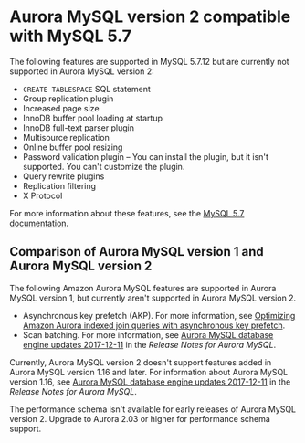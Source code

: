 # Aurora MySQL version 2 compatible with MySQL 5\.7<a name="Aurora.AuroraMySQL.CompareMySQL57"></a>

The following features are supported in MySQL 5\.7\.12 but are currently not supported in Aurora MySQL version 2:
+ `CREATE TABLESPACE` SQL statement
+ Group replication plugin
+ Increased page size
+ InnoDB buffer pool loading at startup
+ InnoDB full\-text parser plugin
+ Multisource replication
+ Online buffer pool resizing
+ Password validation plugin – You can install the plugin, but it isn't supported\. You can't customize the plugin\.
+ Query rewrite plugins
+ Replication filtering
+ X Protocol

For more information about these features, see the [MySQL 5\.7 documentation](https://dev.mysql.com/doc/refman/5.7/en/)\.

## Comparison of Aurora MySQL version 1 and Aurora MySQL version 2<a name="Aurora.AuroraMySQL.Compare-56-57"></a>

The following Amazon Aurora MySQL features are supported in Aurora MySQL version 1, but currently aren't supported in Aurora MySQL version 2\.
+ Asynchronous key prefetch \(AKP\)\. For more information, see [Optimizing Amazon Aurora indexed join queries with asynchronous key prefetch](AuroraMySQL.BestPractices.md#Aurora.BestPractices.AKP)\.
+ Scan batching\. For more information, see [ Aurora MySQL database engine updates 2017\-12\-11](https://docs.aws.amazon.com/AmazonRDS/latest/AuroraMySQLReleaseNotes/AuroraMySQL.Updates.20171211.html) in the *Release Notes for Aurora MySQL*\.

Currently, Aurora MySQL version 2 doesn't support features added in Aurora MySQL version 1\.16 and later\. For information about Aurora MySQL version 1\.16, see [ Aurora MySQL database engine updates 2017\-12\-11](https://docs.aws.amazon.com/AmazonRDS/latest/AuroraMySQLReleaseNotes/AuroraMySQL.Updates.20171211.html) in the *Release Notes for Aurora MySQL*\.

The performance schema isn't available for early releases of Aurora MySQL version 2\. Upgrade to Aurora 2\.03 or higher for performance schema support\.